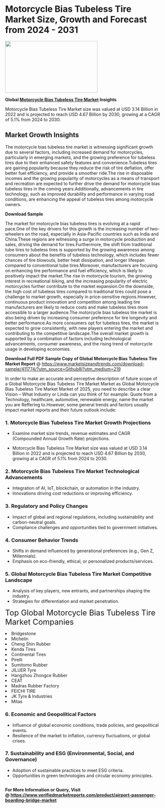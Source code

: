 <H1>Motorcycle Bias Tubeless Tire Market Size, Growth and Forecast from 2024 - 2031</H1><img class="aligncenter size-medium wp-image-584254" src="https://thirdeyenews.in/wp-content/uploads/2024/09/Global-Market-Research-300x168.jpeg" alt="" width="300" height="168" /><p><strong>Global&nbsp;<a href="https://www.marketsizeandtrends.com/download-sample/411774/?utm_source=Github8j?utm_medium=219">Motorcycle Bias Tubeless Tire Market</a> Insights</strong></p><p>Motorcycle Bias Tubeless Tire Market size was valued at USD 3.14 Billion in 2022 and is projected to reach USD 4.67 Billion by 2030, growing at a CAGR of 5.1% from 2024 to 2030.</p><p><h2>Market Growth Insights</h2> <p>The motorcycle bias tubeless tire market is witnessing significant growth due to several factors, including increased demand for motorcycles, particularly in emerging markets, and the growing preference for tubeless tires due to their enhanced safety features and convenience.Tubeless tires are gaining popularity because they reduce the risk of tire deflation, offer better fuel efficiency, and provide a smoother ride.The rise in disposable incomes and the growing popularity of motorcycles as a means of transport and recreation are expected to further drive the demand for motorcycle bias tubeless tires in the coming years.Additionally, advancements in tire technology, such as improved durability and performance in varying road conditions, are enhancing the appeal of tubeless tires among motorcycle owners.</p> <p><strong>Download Sample</strong></p> <p>The market for motorcycle bias tubeless tires is evolving at a rapid pace.One of the key drivers for this growth is the increasing number of two-wheelers on the road, especially in Asia-Pacific countries such as India and China.These regions are witnessing a surge in motorcycle production and sales, driving the demand for tires.Furthermore, the shift from traditional tube tires to tubeless tires is supported by the growing awareness among consumers about the benefits of tubeless technology, which includes fewer chances of tire blowouts, better heat dissipation, and longer lifespan compared to conventional tube tires.Moreover, manufacturers are focusing on enhancing tire performance and fuel efficiency, which is likely to positively impact the market.The rise in motorcycle tourism, the growing interest in recreational biking, and the increasing popularity of electric motorcycles further contribute to the market expansion.On the downside, the high cost of tubeless tires compared to traditional tires could pose a challenge to market growth, especially in price-sensitive regions.However, continuous product innovation and competition among leading tire manufacturers are likely to reduce costs and make tubeless tires more accessible to a larger audience.The motorcycle bias tubeless tire market is also being driven by increasing consumer preference for tire longevity and better performance.As more consumers opt for tubeless tires, the market is expected to grow consistently, with new players entering the market and contributing to the competitive landscape.The overall market growth is supported by a combination of factors including technological advancements, consumer awareness, and the rising trend of motorcycle usage in developing economies.<p><span class=""><strong>Download Full PDF Sample Copy of Global Motorcycle Bias Tubeless Tire Market Report</strong> @ <a href="https://www.marketsizeandtrends.com/download-sample/411774/?utm_source=Github8j?utm_medium=219" target="_blank">https://www.marketsizeandtrends.com/download-sample/411774/?utm_source=Github8j?utm_medium=219</a></span></p><p>In order to make an accurate and perceptive description of future scope of a Global&nbsp;Motorcycle Bias Tubeless Tire Market Market as Global&nbsp;Motorcycle Bias Tubeless Tire Market Market of 2025, you need to describe a clear Vision &ndash; What Industry or Linda can you think of for example: Quote from a Technology, healthcare, automotive, renewable energy, name the market you are Reffering to.However, some general trends and factors usually impact market reports and their future outlook include:</p><h3>1.&nbsp;<strong>Motorcycle Bias Tubeless Tire Market Growth Projections</strong></h3><ul><li>Examine market size trends, revenue estimates and CAGR (Compounded Annual Growth Rate) projections.</li><li><p>Motorcycle Bias Tubeless Tire Market size was valued at USD 3.14 Billion in 2022 and is projected to reach USD 4.67 Billion by 2030, growing at a CAGR of 5.1% from 2024 to 2030.</p></li></ul><h3>2.&nbsp;<strong>Motorcycle Bias Tubeless Tire Market Technological Advancements</strong></h3><ul><li>Integration of AI, IoT, blockchain, or automation in the industry.</li><li>Innovations driving cost reductions or improving efficiency.</li></ul><h3>3.&nbsp;<strong>Regulatory and Policy Changes</strong></h3><ul><li>Impact of global and regional regulations, including sustainability and carbon-neutral goals.</li><li>Compliance challenges and opportunities tied to government initiatives.</li></ul><h3>4.&nbsp;<strong>Consumer Behavior Trends</strong></h3><ul><li>Shifts in demand influenced by generational preferences (e.g., Gen Z, Millennials).</li><li>Emphasis on eco-friendly, ethical, or personalized products/services.</li></ul><h3>5.&nbsp;<strong>Global Motorcycle Bias Tubeless Tire Market Competitive Landscape</strong></h3><ul><li>Analysis of key players, new entrants, and partnerships shaping the industry.</li><li>Strategies for differentiation and market penetration.</li></ul><p data-pm-slice="1 1 []"><span style="color: inherit; font-family: inherit; font-size: 25px;">Top Global Motorcycle Bias Tubeless Tire Market Companies</span></p><div class="" data-test-id=""><p><li>Bridgestone</li><li> Michelin</li><li> Cheng Shin Rubber</li><li> Kenda Tires</li><li> Continental Tires</li><li> Pirelli</li><li> Sumitomo Rubber</li><li> JILUER Tyre</li><li> Hangzhou Zhongce Rubber</li><li> CEAT</li><li> Madras Rubber Factory</li><li> FEICHI TIRE</li><li> JK Tyre & Industries</li><li> Mitas</li></p></div><h3>6.&nbsp;<strong>Economic and Geopolitical Factors</strong></h3><ul><li>Influence of global economic conditions, trade policies, and geopolitical events.</li><li>Resilience of the market to inflation, currency fluctuations, or global crises.</li></ul><h3>7.&nbsp;<strong>Sustainability and ESG (Environmental, Social, and Governance)</strong></h3><ul><li>Adoption of sustainable practices to meet ESG criteria.</li><li>Opportunities in green technologies and circular economy principles.</li></ul><h2><strong style="font-size: 14px;">For More Information or Query, Visit @&nbsp;</strong><a style="background-color: #ffffff; font-size: 14px;" href="https://www.marketsizeandtrends.com/report/motorcycle-bias-tubeless-tire-market/" target="_blank">https://www.verifiedmarketreports.com/product/airport-passenger-boarding-bridge-market</a></h2>